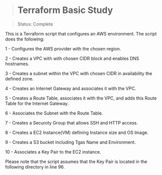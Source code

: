 > <h1>Terraform Basic Study</h1>

> Status: Complete

This is a Terraform script that configures an AWS environment. The script does the following:

1 - Configures the AWS provider with the chosen region.

2 - Creates a VPC with with chosen CIDR block and enables DNS hostnames.

3 - Creates a subnet within the VPC with chosen CIDR in availability the defined zone.

4 - Creates an Internet Gateway and associates it with the VPC.

5 - Creates a Route Table, associates it with the VPC, and adds this Route Table for the Internet Gateway.

6 - Associates the Subnet with the Route Table.

7 - Creates a Securoty Group that allows SSH and HTTP access.

8 - Creates a EC2 Instance(VM) defining Instance size and OS Image.

9 - Creates a S3 bucket including Tgas Name and Environment.

10 - Associates a Key Pair to the EC2 instance.

Please note that the  script assumes that the Key Pair is located in the following directory in line 96.
